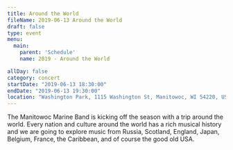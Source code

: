```yaml
---
title: Around the World
fileName: 2019-06-13 Around the World
draft: false
type: event
menu: 
  main:
    parent: 'Schedule'
    name: 2019 - Around the World

allDay: false
category: concert
startDate: "2019-06-13 18:30:00"
endDate: "2019-06-13 19:30:00"
location: "Washington Park, 1115 Washington St, Manitowoc, WI 54220, USA"
---
```

The Manitowoc Marine Band is kicking off the season with a trip around the world. Every nation and culture around the world has a rich musical history and we are going to explore music from Russia, Scotland, England, Japan, Belgium, France, the Caribbean, and of course the good old USA.
